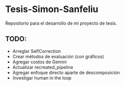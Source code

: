 # Tesis-Simon-Sanfeliu
Repositorio para el desarrollo de mi proyecto de tesis.

## TODO:
- Arreglar SelfCorrection
- Crear métodos de evaluación (con gráficos)
- Agregar costos de Gemini
- Actualizar recreated_pipeline
- Agregar enfoque directo aparte de descomposición
- Investigar human in the loop